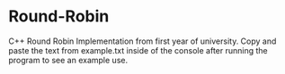 # Round-Robin
C++ Round Robin Implementation from first year of university.
Copy and paste the text from example.txt inside of the console after running the program to see an example use.
